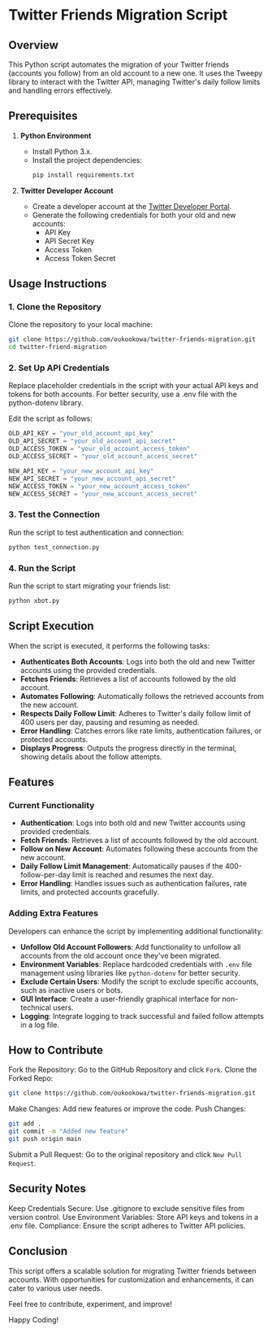 # Twitter Friends Migration Script

## Overview
This Python script automates the migration of your Twitter friends (accounts you follow) from an old account to a new one. It uses the Tweepy library to interact with the Twitter API, managing Twitter's daily follow limits and handling errors effectively.

## Prerequisites
1. **Python Environment**
   - Install Python 3.x.
   - Install the project dependencies:
     ```bash
     pip install requirements.txt
     ```

2. **Twitter Developer Account**
   - Create a developer account at the [Twitter Developer Portal](https://developer.twitter.com).
   - Generate the following credentials for both your old and new accounts:
     - API Key
     - API Secret Key
     - Access Token
     - Access Token Secret

## Usage Instructions

### 1. Clone the Repository
Clone the repository to your local machine:
```bash
git clone https://github.com/oukookowa/twitter-friends-migration.git
cd twitter-friend-migration
```

### 2. Set Up API Credentials
Replace placeholder credentials in the script with your actual API keys and tokens for both accounts. For better security, use a .env file with the python-dotenv library.

Edit the script as follows:

```python
OLD_API_KEY = "your_old_account_api_key"
OLD_API_SECRET = "your_old_account_api_secret"
OLD_ACCESS_TOKEN = "your_old_account_access_token"
OLD_ACCESS_SECRET = "your_old_account_access_secret"

NEW_API_KEY = "your_new_account_api_key"
NEW_API_SECRET = "your_new_account_api_secret"
NEW_ACCESS_TOKEN = "your_new_account_access_token"
NEW_ACCESS_SECRET = "your_new_account_access_secret"
```

### 3. Test the Connection
Run the script to test authentication and connection:
```bash
python test_connection.py
```

### 4. Run the Script
Run the script to start migrating your friends list:

```bash
python xbot.py
```

## Script Execution

When the script is executed, it performs the following tasks:

- **Authenticates Both Accounts**: Logs into both the old and new Twitter accounts using the provided credentials.
- **Fetches Friends**: Retrieves a list of accounts followed by the old account.
- **Automates Following**: Automatically follows the retrieved accounts from the new account.
- **Respects Daily Follow Limit**: Adheres to Twitter's daily follow limit of 400 users per day, pausing and resuming as needed.
- **Error Handling**: Catches errors like rate limits, authentication failures, or protected accounts.
- **Displays Progress**: Outputs the progress directly in the terminal, showing details about the follow attempts.

## Features

### Current Functionality
- **Authentication**: Logs into both old and new Twitter accounts using provided credentials.
- **Fetch Friends**: Retrieves a list of accounts followed by the old account.
- **Follow on New Account**: Automates following these accounts from the new account.
- **Daily Follow Limit Management**: Automatically pauses if the 400-follow-per-day limit is reached and resumes the next day.
- **Error Handling**: Handles issues such as authentication failures, rate limits, and protected accounts gracefully.

### Adding Extra Features
Developers can enhance the script by implementing additional functionality:
- **Unfollow Old Account Followers**: Add functionality to unfollow all accounts from the old account once they've been migrated.
- **Environment Variables**: Replace hardcoded credentials with `.env` file management using libraries like `python-dotenv` for better security.
- **Exclude Certain Users**: Modify the script to exclude specific accounts, such as inactive users or bots.
- **GUI Interface**: Create a user-friendly graphical interface for non-technical users.
- **Logging**: Integrate logging to track successful and failed follow attempts in a log file.

## How to Contribute
Fork the Repository: Go to the GitHub Repository and click `Fork`.
Clone the Forked Repo:
```bash
git clone https://github.com/oukookowa/twitter-friends-migration.git
```
Make Changes: Add new features or improve the code.
Push Changes:
```bash
git add .
git commit -m "Added new feature"
git push origin main
```
Submit a Pull Request: Go to the original repository and click `New Pull Request`.

## Security Notes
Keep Credentials Secure: Use .gitignore to exclude sensitive files from version control.
Use Environment Variables: Store API keys and tokens in a .env file.
Compliance: Ensure the script adheres to Twitter API policies.

## Conclusion
This script offers a scalable solution for migrating Twitter friends between accounts. With opportunities for customization and enhancements, it can cater to various user needs.

Feel free to contribute, experiment, and improve!

Happy Coding!
